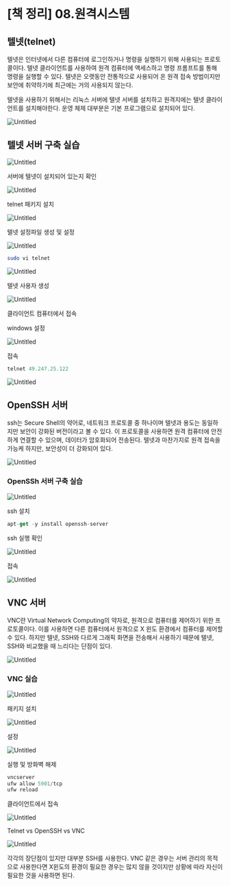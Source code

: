 # [책 정리] 08.원격시스템

## 텔넷(telnet)

텔넷은 인터넷에서 다른 컴퓨터에 로그인하거나 명령을 실행하기 위해 사용되는 프로토콜이다. 텔넷 클라이언트를 사용하여 원격 컴퓨터에 액세스하고 명령 프롬프트를 통해 명령을 실행할 수 있다. 텔넷은 오랫동안 전통적으로 사용되어 온 원격 접속 방법이지만 보안에 취약하기에 최근에는 거의 사용되지 않는다. 

텔넷을 사용하기 위해서는 리눅스 서버에 텔넷 서버를 설치하고 원격지에는 텔넷 클라이언트를 설치해야한다. 운영 체제 대부분은 기본 프로그램으로 설치되어 있다. 

![Untitled](https://user-images.githubusercontent.com/53002135/235448079-9874aad1-b00e-4064-a5ba-959b377ba1c9.png)

## 텔넷 서버 구축 실습

![Untitled](https://user-images.githubusercontent.com/53002135/235448152-a803f593-fe4e-436f-b6f6-043fc8b43aca.png)

서버에 텔넷이 설치되어 있는지 확인

![Untitled](https://user-images.githubusercontent.com/53002135/235448355-4846c401-fa67-44b5-aaa8-b4df56757c47.png)


telnet 패키지 설치

![Untitled](https://user-images.githubusercontent.com/53002135/235448412-1ad2e2c5-4412-4085-a58f-d438086c33b7.png)


텔넷 설정파일 생성 및 설정

![Untitled](https://user-images.githubusercontent.com/53002135/235448486-497f40a0-d60b-4403-b3cc-5e76238ad165.png)


```bash
sudo vi telnet
```

![Untitled](https://user-images.githubusercontent.com/53002135/235448541-f525b92d-4be1-4601-a7bd-0440607b716e.png)


텔넷 사용자 생성

![Untitled](https://user-images.githubusercontent.com/53002135/235448610-fb06a265-4797-4f6e-8e60-7ba65242d333.png)



클라이언트 컴퓨터에서 접속

windows 설정

![Untitled](https://user-images.githubusercontent.com/53002135/235448686-de56f888-077f-4f3a-857a-96aa4ccda24f.png)

접속

```jsx
telnet 49.247.25.122
```

![Untitled](https://user-images.githubusercontent.com/53002135/235448727-b386e38b-c60d-4a51-8b93-fbc0838b1d4a.png)

## OpenSSH 서버

ssh는 Secure Shell의 약어로, 네트워크 프로토콜 중 하나이며 텔넷과 용도는 동일하지만 보안이 강화된 버전이라고 볼 수 있다.  이 프로토콜을 사용하면 원격 컴퓨터에 안전하게 연결할 수 있으며, 데이터가 암호화되어 전송된다. 텔넷과 마찬가지로 원격 접속을 가능케 하지만, 보안성이 더 강화되어 있다.

![Untitled](https://user-images.githubusercontent.com/53002135/235448780-5f39c077-e324-4c84-a370-8f51e82a9727.png)

### OpenSSh 서버 구축 실습

![Untitled](https://user-images.githubusercontent.com/53002135/235448835-6734b2d8-a2b1-427c-8961-8a6eaff45878.png)

ssh 설치

```jsx
apt-get -y install openssh-server
```

ssh 실행 확인

![Untitled](https://user-images.githubusercontent.com/53002135/235448894-e06db9f4-b128-4502-9e92-42b5656bad73.png)

접속

![Untitled](https://user-images.githubusercontent.com/53002135/235448975-cf754999-1c3e-4a49-a6e9-e660b267db5c.png)

## VNC 서버

VNC란 Virtual Network Computing의 약자로, 원격으로 컴퓨터를 제어하기 위한 프로토콜이다. 이를 사용하면 다른 컴퓨터에서 원격으로 X 윈도 환경에서 컴퓨터를 제어할 수 있다. 하지만 텔넷, SSH와 다르게 그래픽 화면을 전송해서 사용하기 때문에 텔넷, SSH와 비교했을 때 느리다는 단점이 있다. 

![Untitled](https://user-images.githubusercontent.com/53002135/235449007-9c20667d-fb32-4ff8-b238-17341014aa2a.png)

### VNC 실습

![Untitled](https://user-images.githubusercontent.com/53002135/235449056-3aebfd5a-f91c-4105-b457-c1393743d4f8.png)

패키지 설치

![Untitled](https://user-images.githubusercontent.com/53002135/235449096-38640678-85b3-4a00-9548-c0a1cc592e9d.png)

설정

![Untitled](https://user-images.githubusercontent.com/53002135/235449144-94413ecd-1a05-4031-a411-bb6d21e9b571.png)

실행 및 방화벽 해제

```jsx
vncserver
ufw allow 5901/tcp
ufw reload
```

클라이언트에서 접속

![Untitled](https://user-images.githubusercontent.com/53002135/235449296-cfb07f3c-d7b7-4ded-9ed7-7be19ef1599a.png)

Telnet vs OpenSSH vs VNC

![Untitled](https://user-images.githubusercontent.com/53002135/235449335-39679b66-49c3-4ede-8328-a3846cfc03c0.png)

각각의 장단점이 있지만 대부분 SSH를 사용한다. VNC 같은 경우는 서버 관리의 목적으로 사용한다면 X윈도의 환경이 필요한 경우는 많지 않을 것이지만 상황에 따라 자신이 필요한 것을 사용하면 된다.